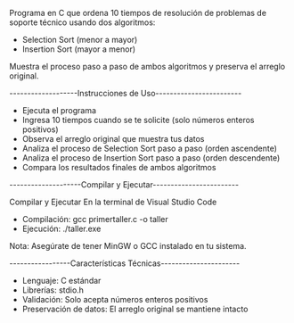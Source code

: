 Programa en C que ordena 10 tiempos de resolución de problemas de soporte técnico usando dos algoritmos:

- Selection Sort (menor a mayor)
- Insertion Sort (mayor a menor)

Muestra el proceso paso a paso de ambos algoritmos y preserva el arreglo original.

-------------------Instrucciones de Uso------------------------

- Ejecuta el programa
- Ingresa 10 tiempos cuando se te solicite (solo números enteros positivos)
- Observa el arreglo original que muestra tus datos
- Analiza el proceso de Selection Sort paso a paso (orden ascendente)
- Analiza el proceso de Insertion Sort paso a paso (orden descendente)
- Compara los resultados finales de ambos algoritmos

--------------------Compilar y Ejecutar------------------------

Compilar y Ejecutar En la terminal de Visual Studio Code

- Compilación: gcc primertaller.c -o taller
- Ejecución: ./taller.exe

Nota: Asegúrate de tener MinGW o GCC instalado en tu sistema.

-----------------Características Técnicas----------------------

- Lenguaje: C estándar
- Librerías: stdio.h
- Validación: Solo acepta números enteros positivos
- Preservación de datos: El arreglo original se mantiene intacto



